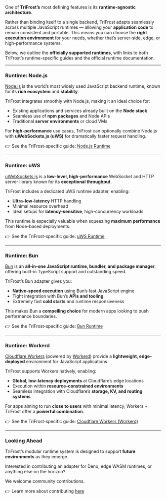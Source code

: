 One of **TriFrost’s** most defining features is its **runtime-agnostic architecture**.

Rather than binding itself to a single backend, TriFrost adapts seamlessly across multiple JavaScript runtimes — allowing your **application code** to remain consistent and portable.
This means you can choose the **right execution environment** for your needs, whether that’s server-side, edge, or high-performance systems.

Below, we outline the **officially supported runtimes**, with links to both TriFrost’s runtime-specific guides and the official runtime documentation.

---

### Runtime: Node.js
[Node.js](https://nodejs.org/) is the world’s most widely used JavaScript backend runtime, known for its **rich ecosystem** and **stability**.

TriFrost integrates smoothly with Node.js, making it an ideal choice for:
- Existing applications and services already built on the **Node stack**
- Seamless use of **npm packages** and Node APIs
- Traditional **server environments** or cloud VMs

For **high-performance** use cases, TriFrost can optionally combine Node.js with **uWebSockets.js (uWS)** for dramatically faster request handling.

👉 See the TriFrost-specific guide: [Node.js Runtime](/nodejs-runtime)

---

### Runtime: uWS
[uWebSockets.js](https://github.com/uNetworking/uWebSockets.js/) is a **low-level, high-performance** WebSocket and HTTP server library known for its **exceptional throughput**.

TriFrost includes a dedicated uWS runtime adapter, enabling:
- **Ultra-low-latency** HTTP handling
- Minimal resource overhead
- Ideal setups for **latency-sensitive**, high-concurrency workloads

This runtime is especially valuable when squeezing **maximum performance** from Node-based deployments.

👉 See the TriFrost-specific guide: [uWS Runtime](/uws-runtime)

---

### Runtime: Bun
[Bun](https://bun.sh/) is an **all-in-one JavaScript runtime, bundler, and package manager**, offering built-in TypeScript support and outstanding speed.

TriFrost’s Bun adapter gives you:
- **Native-speed execution** using Bun’s fast JavaScript engine
- Tight integration with Bun’s **APIs and tooling**
- Extremely fast **cold starts** and runtime responsiveness

This makes Bun a **compelling choice** for modern apps looking to push performance boundaries.

👉 See the TriFrost-specific guide: [Bun Runtime](/bun-runtime)

---

### Runtime: Workerd
[Cloudflare Workers](https://workers.cloudflare.com/) (powered by [Workerd](https://github.com/cloudflare/workerd)) provide a **lightweight, edge-deployed** environment for JavaScript applications.

TriFrost supports Workers natively, enabling:
- **Global, low-latency deployments** at Cloudflare’s edge locations
- Execution within **resource-constrained environments**
- Seamless integration with Cloudflare’s **storage, KV, and routing systems**

For apps aiming to run **close to users** with minimal latency, Workers + TriFrost offer a **powerful combination**.

👉 See the TriFrost-specific guide: [Cloudflare Workers (Workerd)](/cloudflare-workers-workerd)

---

### Looking Ahead
TriFrost’s modular runtime system is designed to support **future environments** as they emerge.

Interested in contributing an adapter for Deno, edge WASM runtimes, or anything else on the horizon?

We welcome community contributions.

👉 Learn more about contributing [here](https://github.com/trifrost-js/core)
